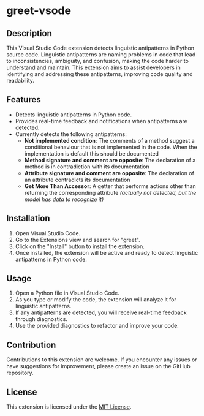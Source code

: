 # greet-vsode

## Description

This Visual Studio Code extension detects linguistic antipatterns in Python source code. Linguistic antipatterns are naming problems in code that lead to inconsistencies, ambiguity, and confusion, making the code harder to understand and maintain. This extension aims to assist developers in identifying and addressing these antipatterns, improving code quality and readability.

## Features

- Detects linguistic antipatterns in Python code.
- Provides real-time feedback and notifications when antipatterns are detected.
- Currently detects the following antipatterns:
  - **Not implemented condition**: The comments of a method suggest a conditional behaviour that is not implemented in the code. When the implementation is default this should be documented
  - **Method signature and comment are opposite**: The declaration of a method is in contradiction with its documentation
  - **Attribute signature and comment are opposite**: The
    declaration of an attribute contradicts its documentation
  - **Get More Than Accessor**: A getter that performs actions other than returning the corresponding attribute _(actually not detected, but the model has data to recognize it)_

## Installation

1. Open Visual Studio Code.
2. Go to the Extensions view and search for "greet".
3. Click on the "Install" button to install the extension.
4. Once installed, the extension will be active and ready to detect linguistic antipatterns in Python code.

## Usage

1. Open a Python file in Visual Studio Code.
2. As you type or modify the code, the extension will analyze it for linguistic antipatterns.
3. If any antipatterns are detected, you will receive real-time feedback through diagnostics.
4. Use the provided diagnostics to refactor and improve your code.

## Contribution

Contributions to this extension are welcome. If you encounter any issues or have suggestions for improvement, please create an issue on the GitHub repository.

## License

This extension is licensed under the [MIT License](https://opensource.org/licenses/MIT).
